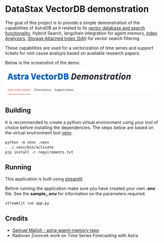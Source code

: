# DataStax VectorDB demonstration
The goal of this project is to provide a simple demonstration of the capabilities of AstraDB as it related to its [vector database and search functionality](https://www.datastax.com/blog/introducing-vector-search-empowering-cassandra-astra-db-developers-to-build-generative-ai-applications), Hybrid Search, langchain integration for agent memory, [index Analyzers](https://docs.datastax.com/en/astra-serverless/docs/vector-search/using-analyzers.html), [Storage Attached Index (SAI)](https://docs.datastax.com/en/cql/astra/docs/developing/indexing/sai/sai-overview.html) for vector search filtering. 

These capabilities are used for a vectorization of time series and support tickets for root cause analsyis based on available research papers. 

Below is the screenshot of the demo. 

![app demos](./docs/app_demos.jpg)

## Building

It is recommended to create a python virtual environment using your tool of choice before installing the dependencies. The steps below are based on the virtual environment tool [venv](https://docs.python.org/3/library/venv.html). 

```
python -m venv .venv
. ./.venv/bin/activate
pip install -r requirements.txt
```

## Running
This application is built using [streamlit](https://streamlit.io/)

Before running the application make sure you have created your own **.env** file. See the **sample_.env** for information on the parameters required.

```
streamlit run app.py
```

## Credits

* [Samuel Matioli - astra-agent-memory repo](https://github.com/smatiolids/astra-agent-memory)
* Radovan Zvoncek work on Time Series Forecasting with Astra
 
